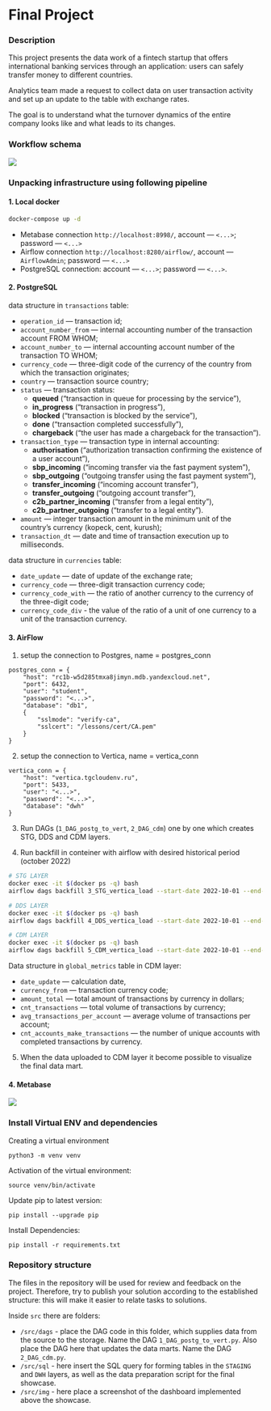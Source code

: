 # Final Project

### Description

This project presents the data work of a fintech startup that offers international banking services through an application: users can safely transfer money to different countries.

Analytics team made a request to collect data on user transaction activity and set up an update to the table with exchange rates.

The goal is to understand what the turnover dynamics of the entire company looks like and what leads to its changes.

### Workflow schema

![](/src/img/Workflow_schema_DE_final_project.png)

### Unpacking infrastructure using following pipeline

#### 1. Local docker

```bash
docker-compose up -d
```

- Metabase connection `http://localhost:8998/`, account — `<...>`; password — `<...>`
- Airflow connection `http://localhost:8280/airflow/`, account — `AirflowAdmin`; password — `<...>`
- PostgreSQL connection: account — `<...>`; password — `<...>`.

#### 2. PostgreSQL

data structure in `transactions` table: 

- `operation_id` — transaction id;
- `account_number_from` — internal accounting number of the transaction account FROM WHOM;
- `account_number_to` — internal accounting account number of the transaction TO WHOM;
- `currency_code` — three-digit code of the currency of the country from which the transaction originates;
- `country` — transaction source country;
- `status` — transaction status:
	- **queued** (“transaction in queue for processing by the service”),
	- **in_progress** (“transaction in progress”),
	- **blocked** (“transaction is blocked by the service”),
	- **done** (“transaction completed successfully”),
	- **chargeback** (“the user has made a chargeback for the transaction”).
- `transaction_type` — transaction type in internal accounting:
	- **authorisation** (“authorization transaction confirming the existence of a user account”),
	- **sbp_incoming** (“incoming transfer via the fast payment system”),
	- **sbp_outgoing** (“outgoing transfer using the fast payment system”),
	- **transfer_incoming** (“incoming account transfer”),
	- **transfer_outgoing** (“outgoing account transfer”),
	- **c2b_partner_incoming** (“transfer from a legal entity”),
	- **c2b_partner_outgoing** (“transfer to a legal entity”).
- `amount` — integer transaction amount in the minimum unit of the country’s currency (kopeck, cent, kurush);
- `transaction_dt` — date and time of transaction execution up to milliseconds.

data structure in `currencies` table: 

- `date_update` — date of update of the exchange rate;
- `currency_code` — three-digit transaction currency code;
- `currency_code_with` — the ratio of another currency to the currency of the three-digit code;
- `currency_code_div` - the value of the ratio of a unit of one currency to a unit of the transaction currency.

#### 3. AirFlow

1. setup the connection to Postgres, name = postgres_conn
```
postgres_conn = {
    "host": "rc1b-w5d285tmxa8jimyn.mdb.yandexcloud.net",
    "port": 6432,
    "user": "student",
    "password": "<...>",
    "database": "db1",
	{
		"sslmode": "verify-ca",  
		"sslcert": "/lessons/cert/CA.pem"
	}
}
```

2. setup the connection to Vertica, name = vertica_conn

```
vertica_conn = {
    "host": "vertica.tgcloudenv.ru",
    "port": 5433,
    "user": "<...>",
    "password": "<...>",
    "database": "dwh"
}
```

3. Run DAGs (`1_DAG_postg_to_vert`, `2_DAG_cdm`) one by one which creates STG, DDS and CDM layers.

4. Run backfill in conteiner with airflow with desired historical period (october 2022)


```bash
# STG LAYER
docker exec -it $(docker ps -q) bash
airflow dags backfill 3_STG_vertica_load --start-date 2022-10-01 --end-date 2022-10-31
```

```bash
# DDS LAYER
docker exec -it $(docker ps -q) bash
airflow dags backfill 4_DDS_vertica_load --start-date 2022-10-01 --end-date 2022-10-02
```

```bash
# CDM LAYER
docker exec -it $(docker ps -q) bash
airflow dags backfill 5_CDM_vertica_load --start-date 2022-10-01 --end-date 2022-10-01
```

Data structure in `global_metrics` table in CDM layer: 

- `date_update` — calculation date,
- `currency_from` — transaction currency code;
- `amount_total` — total amount of transactions by currency in dollars;
- `cnt_transactions` — total volume of transactions by currency;
- `avg_transactions_per_account` — average volume of transactions per account;
- `cnt_accounts_make_transactions` — the number of unique accounts with completed transactions by currency.


5. When the data uploaded to CDM layer it become possible to visualize the final data mart.

#### 4. Metabase

![](/src/img/Dash_sp10_de_2024-03-01_11-48-23.png)


### Install Virtual ENV and dependencies

Creating a virtual environment

```python3 -m venv venv```

Activation of the virtual environment:

```source venv/bin/activate```

Update pip to latest version:

```pip install --upgrade pip```

Install Dependencies:

```pip install -r requirements.txt```

### Repository structure
The files in the repository will be used for review and feedback on the project. Therefore, try to publish your solution according to the established structure: this will make it easier to relate tasks to solutions.

Inside `src` there are folders:
- `/src/dags` - place the DAG code in this folder, which supplies data from the source to the storage. Name the DAG `1_DAG_postg_to_vert.py`. Also place the DAG here that updates the data marts. Name the DAG `2_DAG_cdm.py`.
- `/src/sql` - here insert the SQL query for forming tables in the `STAGING` and `DWH` layers, as well as the data preparation script for the final showcase.
- `/src/img` - here place a screenshot of the dashboard implemented above the showcase.
